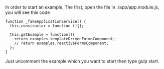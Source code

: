 In order to start an example, The first, open the file in ./app/app.module.js, you will see this code
```
function _fakeApplicationService() {
  this.constructor = function (){};

  this.getExample = function(){
    return examples.templateDrivenFormsComponent;
    // return examples.reactiveFormsComponent;
  };
}
```
Just uncomment the example which you want to start then type gulp start.